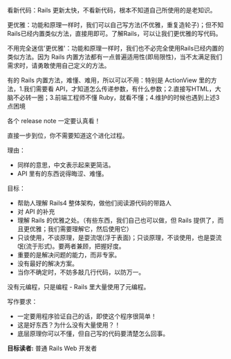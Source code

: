 看新代码：Rails 更新太快，不看新代码，根本不知道自己所使用的是老知识。

更优雅：功能和原理一样时，我们可以自己写方法(不优雅，重复造轮子)；但不知Rails已经内置类似方法，直接用即可。了解Rails，可以让我们更优雅的写代码。

不用完全迷信'更优雅'：功能和原理一样时，我们也不必完全使用Rails已经内置的类似方法。因为 Rails 内置方法都有一点普遍适用性(即局限性)，当不太满足我们需求时，请勇敢使用自己定义的方法。

有的 Rails 内置方法，难懂、难用，所以可以不用：特别是 ActionView 里的方法，1.我们需要看 API，才知道怎么传递参数，有什么参数；2.直接写HTML，大脑不必转一圈；3.前端工程师不懂 Ruby，就看不懂；4.维护的时候也遇到上述3点困境

各个 release note 一定要认真看！

直接一步到位，你不需要知道这个进化过程。

理由：

- 同样的意思，中文表示起来更简洁。
- API 里有的东西说得晦涩、难懂。

目标：

- 帮助人理解 Rails4 整体架构，做他们阅读源代码的带路人
- 对 API 的补充
- 理解 Rails 的优雅之处。（有些东西，我们自己也可以做，但 Rails 提供了，而且更优雅；我们需要理解它，然后使用它）
- 只谈使用，不谈原理，是耍流氓(浮于表面)；只谈原理，不谈使用，也是耍流氓(流于形式)。要两者兼顾，把握好度。
- 重要的是解决问题的能力，而非专家。
- 没有最好的解决方案。
- 当你不确定时，不妨多敲几行代码，以防万一。

没有元编程，只是编程 - Rails 里大量使用了元编程。

写作要求：

- 一定要用程序验证自己的话，即使这个程序很简单！
- 这是好东西？为什么没有大量使用？！
- 底层原理你可以不懂，但自己写的代码要清楚怎么回事。

**目标读者:** 普通 Rails Web 开发者
